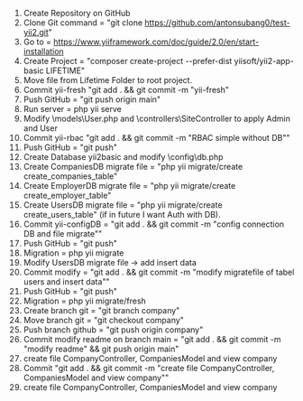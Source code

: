 1. Create Repository on GitHub
2. Clone Git command = "git clone https://github.com/antonsubang0/test-yii2.git"
3. Go to = https://www.yiiframework.com/doc/guide/2.0/en/start-installation
4. Create Project = "composer create-project --prefer-dist yiisoft/yii2-app-basic LIFETIME"
5. Move file from Lifetime Folder to root project.
6. Commit yii-fresh "git add . && git commit -m "yii-fresh"
7. Push GitHub = "git push origin main"
8. Run server = php yii serve
9. Modify \models\User.php and \controllers\SiteController to apply Admin and User
10. Commit yii-rbac "git add . && git commit -m "RBAC simple without DB""
11. Push GitHub = "git push"
12. Create Database yii2basic and modify \config\db.php
13. Create CompaniesDB migrate file = "php yii migrate/create create_companies_table"
14. Create EmployerDB migrate file = "php yii migrate/create create_employer_table"
15. Create UsersDB migrate file = "php yii migrate/create create_users_table" (if in future I want Auth with DB).
16. Commit yii-configDB = "git add . && git commit -m "config connection DB and file migrate""
17. Push GitHub = "git push"
18. Migration = php yii migrate
19. Modify UsersDB migrate file -> add insert data
20. Commit modify = "git add . && git commit -m "modify migratefile of tabel users and insert data""
21. Push GitHub = "git push"
22. Migration = php yii migrate/fresh
23. Create branch git = "git branch company"
24. Move branch git = "git checkout company"
25. Push branch github = "git push origin company"
26. Commit modify readme on branch main = "git add . && git commit -m "modify readme" && git push origin main"
27. create file CompanyController, CompaniesModel and view company
28. Commit "git add . && git commit -m "create file CompanyController, CompaniesModel and view company""
29. create file CompanyController, CompaniesModel and view company
